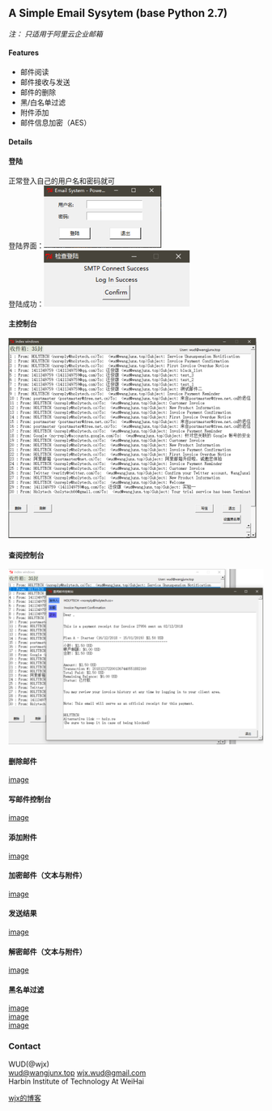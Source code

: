 ## A Simple Email Sysytem (base Python 2.7)
*注： 只适用于阿里云企业邮箱*
#### Features
  * 邮件阅读
  * 邮件接收与发送
  * 邮件的删除
  * 黑/白名单过滤
  * 附件添加
  * 邮件信息加密（AES）
#### Details
#### 登陆
  正常登入自己的用户名和密码就可  
  登陆界面：![image](https://github.com/JX-Wang/Email_Sys/blob/master/SmtpEmailSys/Demo/login.png)  
  登陆成功：![image](https://github.com/JX-Wang/Email_Sys/blob/master/SmtpEmailSys/Demo/login_success.png)  
#### 主控制台  
  ![image](https://github.com/JX-Wang/Email_Sys/blob/master/SmtpEmailSys/Demo/index.png)  
#### 查阅控制台  
  ![image](https://github.com/JX-Wang/Email_Sys/blob/master/SmtpEmailSys/Demo/email_view.png)  
#### 删除邮件  
  [image](https://github.com/JX-Wang/Email_Sys/blob/master/SmtpEmailSys/Demo/delete_email.png)  
#### 写邮件控制台  
  [image](https://github.com/JX-Wang/Email_Sys/blob/master/SmtpEmailSys/Demo/write_email.png)  
#### 添加附件  
  [image](https://github.com/JX-Wang/Email_Sys/blob/master/SmtpEmailSys/Demo/extra.png)
#### 加密邮件（文本与附件）  
  [image](https://github.com/JX-Wang/Email_Sys/blob/master/SmtpEmailSys/Demo/encrypt.png)  
#### 发送结果  
  [image](https://github.com/JX-Wang/Email_Sys/blob/master/SmtpEmailSys/Demo/send_result.png)  
#### 解密邮件（文本与附件）  
  [image](https://github.com/JX-Wang/Email_Sys/blob/master/SmtpEmailSys/Demo/decrypt.png)  
#### 黑名单过滤    
  [image](https://github.com/JX-Wang/Email_Sys/blob/master/SmtpEmailSys/Demo/add_black_list.png)  
  [image](https://github.com/JX-Wang/Email_Sys/blob/master/SmtpEmailSys/Demo/add_black_list_ref.png)  
  [image](https://github.com/JX-Wang/Email_Sys/blob/master/SmtpEmailSys/Demo/add_black_list_ref1.png)  
### Contact  
  WUD(@wjx)  
  wud@wangjunx.top wjx.wud@gmail.com  
  Harbin Institute of Technology At WeiHai  
  
  [wjx的博客](http://www.wudly.cn)

  
